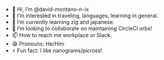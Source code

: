 - 👋 Hi, I’m @david-montano-n-ix
- 👀 I’m interested in traveling, languages, learning in general.
- 🌱 I’m currently learning zig and japanese.
- 💞️ I’m looking to collaborate on maintaining CircleCI orbs!
- 📫 How to reach me workplace or Slack.
- 😄 Pronouns: He/Him
- ⚡ Fun fact: I like nanograms/picross!

<!---
david-montano-n-ix/david-montano-n-ix is a ✨ special ✨ repository because its `README.md` (this file) appears on your GitHub profile.
You can click the Preview link to take a look at your changes.
--->
